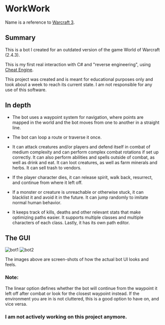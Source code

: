 # WorkWork

Name is a reference to [Warcraft 3](https://www.youtube.com/watch?v=-y6wXYeZk8A).

## Summary

This is a bot I created for an outdated version of the game World of Warcraft (2.4.3).

This is my first real interaction with C# and "reverse engineering", using [Cheat Engine](http://www.cheatengine.org/).

This project was created and is meant for educational purposes only and took about a week to reach its current state.
I am not responsible for any use of this software.

## In depth

* The bot uses a waypoint system for navigation, where points are mapped in the world and the bot moves from one to another in a straight line. 

* The bot can loop a route or traverse it once. 

* It can attack creatures and/or players and defend itself in combat of medium complexity and can perform complex combat rotations if set up correctly. It can also perform abilities and spells outside of combat, as well as drink and eat. It can loot creatures, as well as farm minerals and herbs. It can sell trash to vendors.

* If the player character dies, it can release spirit, walk back, resurrect, and continue from where it left off. 

* If a monster or creature is unreachable or otherwise stuck, it can blacklist it and avoid it in the future. It can jump randomly to imitate normal human behavior. 

* It keeps track of kills, deaths and other relevant stats that make optimizing paths easier. It supports multiple classes and multiple characters of each class. Lastly, it has its own path editor.

## The GUI

![bot1](https://cloud.githubusercontent.com/assets/6977074/14067184/1ca6e0c6-f45f-11e5-8381-e8a4359ced22.png)
![bot2](https://cloud.githubusercontent.com/assets/6977074/14067185/22ea92fc-f45f-11e5-8fdf-c8e3301b1fde.png)

The images above are screen-shots of how the actual bot UI looks and feels.

### Note:
The linear option defines whether the bot will continue from the waypoint it left off after combat or look for the closest waypoint instead. If the environment you are in is not cluttered, this is a good option to have on, and vice versa.

### I am not actively working on this project anymore.


